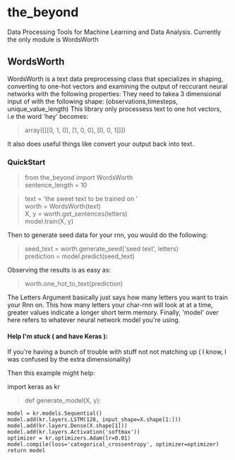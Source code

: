 # the_beyond
Data Processing Tools for Machine Learning and Data Analysis. Currently the only module is WordsWorth

## WordsWorth
WordsWorth is a text data preprocessing class that specializes in shaping, converting to one-hot vectors and examining the output of reccurant neural networks with the following properties: 
They need to takea 3 dimensional input of with the following shape: 
(observations,timesteps, unique_value_length) 
This library only processess text to one hot vectors, i.e the word 'hey' becomes: 
> array([[[0, 1, 0],
        [1, 0, 0],
        [0, 0, 1]]])

It also does useful things like convert your output back into text. 

### QuickStart
>from the_beyond import WordsWorth  
sentence_length = 10 

>text = 'the sweet text to be trained on  '  
worth = WordsWorth(text)  
X, y = worth.get_sentences(letters)  
model.train(X, y)  

Then to generate seed data for your rnn, you would do the following: 

> seed_text = worth.generate_seed('seed text', letters)  
prediction = model.predict(seed_text)

Observing the results is as easy as: 
>worth.one_hot_to_text(prediction)



The Letters Argument basically just says how many letters you want to train your Rnn on. 
This how many letters your char-rnn will look at at a time, greater values indicate a longer short term memory.
Finally, 'model' over here refers to whatever neural network model you're using. 

#### Help I'm stuck ( and have Keras ):
If you're having a bunch of trouble with stuff not not matching up ( I know, I was confused by the extra dimensionality)

Then this example might help:

import keras as kr
>def generate_model(X, y):

    model = kr.models.Sequential()
    model.add(kr.layers.LSTM(128, input_shape=X.shape[1:]))
    model.add(kr.layers.Dense(X.shape[1]))
    model.add(kr.layers.Activation('softmax'))
    optimizer = kr.optimizers.Adam(lr=0.01)
    model.compile(loss='categorical_crossentropy', optimizer=optimizer)
    return model





